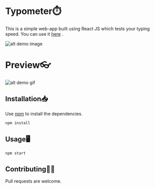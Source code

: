 # Typometer⏱️

This is a simple web-app built using React JS which tests your typing speed.
You can use it [here](https://anurag-pratik.github.io/typometer/) .

![alt demo image](https://i.ibb.co/TrbjmfP/typometer.jpg)

# Preview👓

![alt demo gif](https://media1.giphy.com/media/vULc46IiDMnf2TlOJL/giphy.gif)



## Installation📥

Use [npm](https://www.npmjs.com/) to install the dependencies.

```bash
npm install
```

## Usage🖥️

```bash
npm start
```

## Contributing🤝🏻
Pull requests are welcome.
